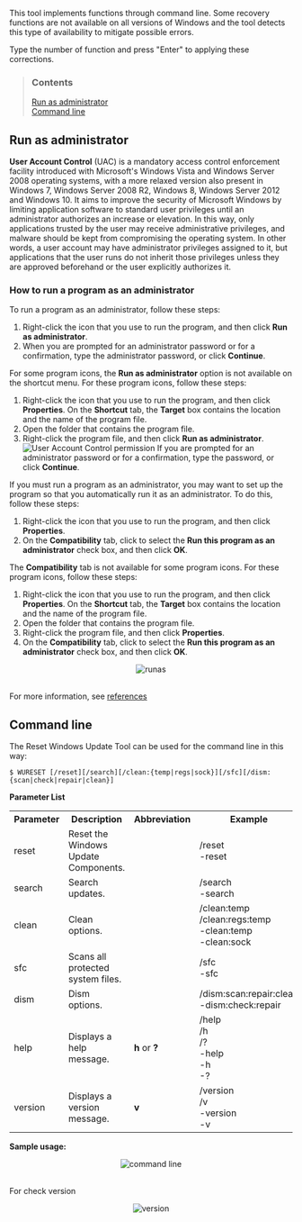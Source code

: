 This tool implements functions through command line. Some recovery functions are not available on all versions of Windows and the tool detects this type of availability to mitigate possible errors.

Type the number of function and press "Enter" to applying these corrections.


> ### Contents
> 
> [Run as administrator](#run-as-administrator) <br />
> [Command line](#command-line)


## Run as administrator

**User Account Control** (UAC) is a mandatory access control enforcement facility introduced with Microsoft's Windows Vista and Windows Server 2008 operating systems, with a more relaxed version also present in Windows 7, Windows Server 2008 R2, Windows 8, Windows Server 2012 and Windows 10. It aims to improve the security of Microsoft Windows by limiting application software to standard user privileges until an administrator authorizes an increase or elevation. In this way, only applications trusted by the user may receive administrative privileges, and malware should be kept from compromising the operating system. In other words, a user account may have administrator privileges assigned to it, but applications that the user runs do not inherit those privileges unless they are approved beforehand or the user explicitly authorizes it.


### How to run a program as an administrator

To run a program as an administrator, follow these steps:

  1. Right-click the icon that you use to run the program, and then click **Run as administrator**.
  2. When you are prompted for an administrator password or for a confirmation, type the administrator password, or click **Continue**.

For some program icons, the **Run as administrator** option is not available on the shortcut menu. For these program icons, follow these steps:

  1. Right-click the icon that you use to run the program, and then click **Properties**. On the **Shortcut** tab, the **Target** box contains the location and the name of the program file.
  2. Open the folder that contains the program file.
  3. Right-click the program file, and then click **Run as administrator**. ![User Account Control permission](https://sawinternal.blob.core.windows.net/gds-images/support/kbgraphics/public/en-us/securityshield.jpg) If you are prompted for an administrator password or for a confirmation, type the password, or click **Continue**.

If you must run a program as an administrator, you may want to set up the program so that you automatically run it as an administrator. To do this, follow these steps:

  1. Right-click the icon that you use to run the program, and then click **Properties**.
  2. On the **Compatibility** tab, click to select the **Run this program as an administrator** check box, and then click **OK**.

The **Compatibility** tab is not available for some program icons. For these program icons, follow these steps:

  1. Right-click the icon that you use to run the program, and then click **Properties**. On the **Shortcut** tab, the **Target** box contains the location and the name of the program file.
  2. Open the folder that contains the program file.
  3. Right-click the program file, and then click **Properties**.
  4. On the **Compatibility** tab, click to select the **Run this program as an administrator** check box, and then click **OK**.

<div align="center">
	<img src="https://github.com/ManuelGil/Reset-Windows-Update-Tool/blob/master/docs/images/runas.gif?raw=true" alt="runas">
</div>
<br />

For more information, see [references](https://support.microsoft.com/en-us/kb/922708)


## Command line

The Reset Windows Update Tool can be used for the command line in this way:

```
$ WURESET [/reset][/search][/clean:{temp|regs|sock}][/sfc][/dism:{scan|check|repair|clean}]
```

**Parameter List**

<table border="0" cellpadding="4">
	<tr>
		<th>
			Parameter
		</th>
		<th>
			Description
		</th>
		<th>
			Abbreviation
		</th>
		<th>
			Example
		</th>
	</tr>
	<tr>
		<td>
			reset
		</td>
		<td>
			Reset the Windows Update Components.
		</td>
		<td>
		</td>
		<td>
			/reset <br />
			-reset
		</td>
	</tr>
	<tr>
		<td>
			search
		</td>
		<td>
			Search updates.
		</td>
		<td>
		</td>
		<td>
			/search <br />
			-search
		</td>
	</tr>
	<tr>
		<td>
			clean
		</td>
		<td>
			Clean options.
		</td>
		<td>
		</td>
		<td>
			/clean:temp <br />
			/clean:regs:temp <br />
			-clean:temp <br />
			-clean:sock
		</td>
	</tr>
	<tr>
		<td>
			sfc
		</td>
		<td>
			Scans all protected system files.
		</td>
		<td>
		</td>
		<td>
			/sfc <br />
			-sfc
		</td>
	</tr>
	<tr>
		<td>
			dism
		</td>
		<td>
			Dism options.
		</td>
		<td>
		</td>
		<td>
			/dism:scan:repair:clean <br />
			-dism:check:repair
		</td>
	</tr>
	<tr>
		<td>
			help
		</td>
		<td>
			Displays a help message.
		</td>
		<td>
			<b>h</b> or <b>?</b>
		</td>
		<td>
			/help <br />
			/h <br />
			/? <br />
			-help <br />
			-h <br />
			-?
		</td>
	</tr>
	<tr>
		<td>
			version
		</td>
		<td>
			Displays a version message.
		</td>
		<td>
			<b>v</b>
		</td>
		<td>
			/version <br />
			/v <br />
			-version <br />
			-v
		</td>
	</tr>
</table>

**Sample usage:**

<div align="center">
	<img src="https://github.com/ManuelGil/Reset-Windows-Update-Tool/blob/master/docs/images/commands.gif?raw=true" alt="command line">
</div>
<br />

For check version

<div align="center">
	<img src="https://github.com/ManuelGil/Reset-Windows-Update-Tool/blob/master/docs/images/version.gif?raw=true" alt="version">
</div>
